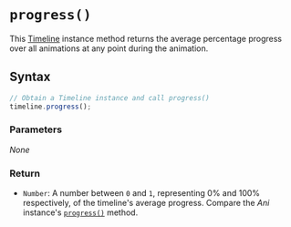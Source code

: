 # `progress()`
This [Timeline](/play-ui/v002/api/ani/Timeline/README.md) instance method returns the average percentage progress over all animations at any point during the animation.

## Syntax

```js
// Obtain a Timeline instance and call progress()
timeline.progress();
```

### Parameters
*None*

### Return
+ `Number`: A number between `0` and `1`, representing 0% and 100% respectively, of the timeline's average progress. Compare the *Ani* instance's [`progress()`](/play-ui/v002/api/ani/Ani/progress.md) method.